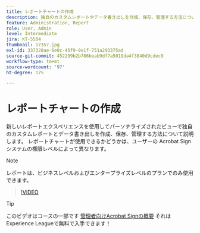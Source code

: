 ```yaml
---
title: レポートチャートの作成
description: 独自のカスタムレポートやデータ書き出しを作成、保存、管理する方法について説明します
feature: Administration, Report
role: User, Admin
level: Intermediate
jira: KT-5504
thumbnail: 17357.jpg
exl-id: 337320ae-6e0c-45f9-8e1f-751a293375ad
source-git-commit: 452299b2b786beab9df7a5019da4f3840d9cdec9
workflow-type: tm+mt
source-wordcount: '97'
ht-degree: 17%

---
```


# レポートチャートの作成

新しいレポートエクスペリエンスを使用してパーソナライズされたビューで独自のカスタムレポートとデータ書き出しを作成、保存、管理する方法について説明します。 レポートチャートが使用できるかどうかは、ユーザーの Acrobat Sign システムの権限レベルによって異なります。

>[!NOTE]
>
>レポートは、ビジネスレベルおよびエンタープライズレベルのプランでのみ使用できます。

>[!VIDEO](https://video.tv.adobe.com/v/33812?quality=12&learn=on&hidetitle=true)

>[!TIP]
>
>このビデオはコースの一部です [管理者向けAcrobat Signの概要](https://experienceleague.adobe.com/?recommended=Sign-A-1-2020.2) それはExperience Leagueで無料で入手できます！
